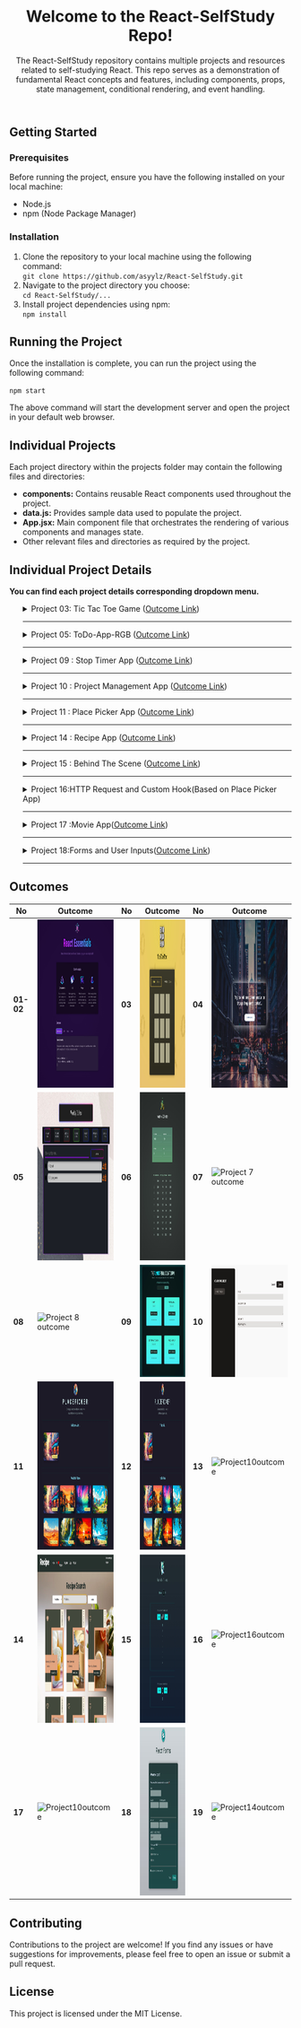 <body>
  <header>
    <h1>Welcome to the React-SelfStudy Repo!</h1>
    <p>The React-SelfStudy repository contains multiple projects and resources related to self-studying React. This repo
      serves as a demonstration of fundamental React concepts and features, including components, props, state
      management, conditional rendering, and event handling.</p>
  </header>
  <section id="getting-started">
    <h2>Getting Started</h2>
    <h3>Prerequisites</h3>
    <p>Before running the project, ensure you have the following installed on your local machine:</p>
    <ul>
      <li>Node.js</li>
      <li>npm (Node Package Manager)</li>
    </ul>
    <h3>Installation</h3>
    <ol>
      <li>Clone the repository to your local machine using the following command:</li>
      <code>git clone https://github.com/asyylz/React-SelfStudy.git</code>
      <li>Navigate to the project directory you choose:</li>
      <code>cd React-SelfStudy/...</code>
      <li>Install project dependencies using npm:</li>
      <code>npm install</code>
    </ol>
  </section>

  <section id="running-project">
    <h2>Running the Project</h2>
    <p>Once the installation is complete, you can run the project using the following command:</p>
    <code>npm start</code>
    <p>The above command will start the development server and open the project in your default web browser.</p>
  </section>

  <section id="individual-projects">
    <h2>Individual Projects</h2>
    <p>Each project directory within the projects folder may contain the following files and directories:</p>
    <ul>
      <li><strong>components:</strong> Contains reusable React components used throughout the project.</li>
      <li><strong>data.js:</strong> Provides sample data used to populate the project.</li>
      <li><strong>App.jsx:</strong> Main component file that orchestrates the rendering of various components and
        manages state.</li>
      <li>Other relevant files and directories as required by the project.</li>
    </ul>
  </section>
  <section id="individual-readmes">
    <h2>Individual Project Details</h2>
    <p><strong>You can find each project details corresponding dropdown menu.</strong></p>
    <ul>
      <details>
        <summary>Project 03: Tic Tac Toe Game (<a href="https://glittery-tapioca-e95324.netlify.app/">Outcome Link</a>)
        </summary>
        <br>
        <p> <strong>
            <h3>Description:</h3>
          </strong> This is a simple project management app built with React. It allows users to
          create projects, add tasks to projects, and manage tasks within projects.
          <strong>
            <h3>Features:</h3>
          </strong>
          <em>Player Name Editing:</em> Users can edit the name of a player by clicking the "Edit" button next to the
          player's name.
          <br>
          <em>Dynamic Display:</em>The component dynamically switches between displaying the player's name as text or as
          an editable input field based on user interaction.
          <br>
          <em>Save Changes:</em>Users can save changes made to the player's name by clicking the "Save" button.
          <br>
          <strong>
            <h3>Notes:</h3>
          </strong>
          This project was created as part of an educational course on Udemy and is intended for learning purposes only.
          All credit for the project idea and implementation goes to the course instructors and authors.
        </p>
      </details>
      <hr>
      <details>
        <summary>Project 05: ToDo-App-RGB (<a href="https://to-do-app-rgb-style.vercel.app/">Outcome Link</a>)
        </summary>
        <br>
        <p> <strong>
            <h3>You can reach its own repo</h3>(<a href="https://github.com/asyylz/Weather-Check-App">here</a>)
          </strong>
        </p>
      </details>
      <hr>
      <details>
        <summary>Project 09 : Stop Timer App (<a href="https://eclectic-belekoy-7f7658.netlify.app/">Outcome Link</a>)
        </summary>
        <br>
        <p> <strong>
            <h3>Description:</h3>
          </strong>
          The Timer Challenge component is a React component designed to facilitate timed challenges or activities. It
          includes features for starting, stopping, and resetting a timer, as well as displaying the remaining time and
          managing a modal dialog for displaying results.
          <strong>
            <h3>Features:</h3>
          </strong>
          <em>Timer Management:</em>Start, stop, and reset the timer for the challenge.
          <br>
          <em>Dynamic Display:</em>Display the remaining time dynamically during the challenge.
          <br>
          <em>Result Modal:</em>Open a modal dialog to display the results of the challenge upon completion.
          <br>
          <strong>
            <h3>Notes:</h3>
          </strong>
          This project was created as part of an educational course on Udemy and is intended for learning purposes only.
          All credit for the project idea and implementation goes to the course instructors and authors.
        </p>
      </details>
      <hr>
      <details>
        <summary>Project 10 : Project Management App (<a href="https://managementproject.netlify.app/">Outcome Link</a>)
        </summary>
        <br>
        <p> <strong>
            <h3>Description:</h3>
          </strong> This is a simple project management app built with React. It allows users to
          create projects, add tasks to projects, and manage tasks within projects.
          <strong>
            <h3>Features:</h3>
          </strong>
          <em>Project Management:</em> Users can create new projects, view existing projects, and delete projects.
          <br>
          <em>Task Management:</em>Within each project, users can add tasks, delete tasks, and view all tasks associated
          with the project.
          <br>
          <strong>
            <h3>Usage:</h3>
          </strong>
          <em>Creating a Project:</em> Click on the "Add Project" button in the sidebar to create a new project. Enter
          the project details and click "Save".
          <br>
          <em>Managing Tasks:</em> Select a project from the sidebar to view and manage tasks associated with that
          project. You can add tasks, delete tasks, and view all tasks.
          <br>
          <em>Deleting a Project:</em> To delete a project, select the project from the sidebar and click the "Delete
          Project"
          button.
          <br>
          <strong>
            <h3>Notes:</h3>
          </strong>
          This project was created as part of an educational course on Udemy and is intended for learning purposes only.
          All credit for the project idea and implementation goes to the course instructors and authors.
        </p>
      </details>
      <hr>
      <details>
        <summary>Project 11 : Place Picker App (<a href="https://placechose.netlify.app/">Outcome Link</a>)
        </summary>
        <br>
        <p> <strong>
            <h3>Description:</h3>
          </strong>The "PlacePicker" app allows users to create and manage their personal collection of places they
          would like to visit or have visited. With a user-friendly interface, users can easily browse through available
          places, select them for their collection, and remove them if needed. The app also provides a feature to sort
          available places based on the user's current location, making it convenient for users to discover nearby
          places of interest.
          <strong>
            <h3>Features:</h3>
          </strong>
          <em>Personalized Collection:</em> Users can create their own collection of places they want to visit or have
          visited, making it easy to keep track of their travel goals and experiences.
          <br>
          <em>Geolocation Sorting::</em>Utilizing geolocation services, the app sorts available places based on the
          user's current location, enabling users to discover nearby attractions effortlessly.
          <br>
          <em>Modal Confirmation: </em> When removing a selected place from their collection, users are presented with a
          modal confirmation dialog to ensure accurate removal.
          <br>
          <em>ProgressBar:</em>A customizable progress bar component that displays the remaining time and triggers a
          callback function when the timer expires.
          <br>
          <strong>
            <h3>Notes:</h3>
          </strong>
          This project was created as part of an educational course on Udemy and is intended for learning purposes only.
          All credit for the project idea and implementation goes to the course instructors and authors.
        </p>
      </details>
      <hr>
      <details>
        <summary>Project 14 : Recipe App (<a href="https://recipereciperecipe.netlify.app/">Outcome Link</a>)
        </summary>
        <br>
        <p> <strong>
            <h3>Description:</h3>
          </strong>The Recipe app is a web application designed to provide users with a convenient way to discover,
          save, and organize their favorite recipes. With an intuitive user interface and a vast database of recipes,
          users can explore a variety of dishes, find inspiration for their next meal, and create a personalized
          collection of favorite recipes.
          <strong>
            <h3>Features:</h3>
          </strong>
          <u><b>Search Recipes:</b></u> Users can search for recipes based on dish name or meal types.
          <br>
          <u><b>Save Favorites:</b></u>Logged-in users can save their favorite recipes to access them later with ease.
          Saved recipes are associated with the user's account.
          <br>
          <u><b>User Registration:</b></u>New users can register for an account by providing basic information such as
          name, email address, and password.
          <br>
          <u><b>User Login:</b></u>When a user interacts with the application, their data, including favorite recipes,
          is
          stored in the browser's local storage.
          This allows users to maintain their favorite recipes across different sessions without the need for
          server-side storage.
          <br>
          <u><b>Storing User Data:</b></u>Registered users can securely log in to their accounts using their email
          address
          and password.
          <br>
          <u><b>Responsive Design:</b></u>The app is optimized for various devices, including desktops, tablets, and
          mobile phones, ensuring a seamless user experience across platforms.
          <br>
        </p>
      </details>
      <hr>
      <details>
        <summary>Project 15 : Behind The Scene (<a href="https://behindthescene-asy.netlify.app/">Outcome Link</a>)
        </summary>
        <br>
        <p> <strong>
            <h3>Description:</h3>
          </strong>This React application features a simple counter component that allows users to increment or
          decrement a numeric value. Additionally, it provides functionality to track the history of counter changes and
          determine whether the initial counter value is a prime number. With a straightforward interface it tracks
          numeric values and analyzes their properties. By displaying the prime number status of the initial value and
          maintaining a history of changes, users can gain insights into the behavior of the counter over time.
        <h3>Features:</h3>
        </strong>
        <u><b>Increment and Decrement:</b></u>Users can increment or decrement the counter value using the provided
        buttons.
        <br>
        <u><b>Prime Number Check: </b></u>The application determines whether the initial counter value is a prime number
        and displays the result.
        <br>
        <u><b>Counter History:</b></u>The app maintains a history of counter changes, showing the value and the
        direction of change (increment or decrement).
        <br>
        <u><b>useState, useMemo, useCallback, useEffect:</b></u>React hooks are utilized for managing component state,
        memoization, event handling, and side effects.
        <br>
        <u><b>Aim:</b></u>The Counter App aims to provide insights into the inner workings of React, helping developers
        grasp fundamental concepts and mechanisms that power React applications. By examining the codebase and observing
        the app's behavior, users can gain a deeper understanding of the key concepts.
        <strong>
          <h3>Notes:</h3>
        </strong>
        This project was created as part of an educational course on Udemy and is intended for learning purposes only.
        All credit for the project idea and implementation goes to the course instructors and authors.
        </p>
      </details>
      <hr>
      <details>
        <summary>Project 16:HTTP Request and Custom Hook(Based on Place Picker App)
        </summary>
        <br>
        This project consists of both front-end and back-end components based on Place Picker App in project
        11, named Place Picker.The PlacePicker app consists of a Node.js back-end using Express for handling HTTP
        requests and a React front-end for user interaction. It allows users to manage their collection of places, with
        features for adding, removing, and updating places both locally and on the server. The project demonstrates
        concepts such as server setup, HTTP communication, state management, component composition, and error handling
        in both the back-end and front-end contexts.
        <br>
        <p> <strong>
            <h3>Back-end (Node.js with Express):</h3>
          </strong>
          <u><b>Express Server Setup:</b></u>An Express server is set up to handle HTTP requests.
          <br>
          <u><b>Static File Serving:</b></u> The express.static middleware serves static files from the "images"
          directory.
          <br>
          <u><b>Body Parsing Middleware:</b></u>The body-parser middleware is used to parse incoming JSON requests.
          <br>
          <u><b>CORS Configuration:</b></u>
          Cross-Origin Resource Sharing (CORS) is configured to allow requests from all domains.
          <br>
          <u><b>Endpoints:</b></u>
          <li>/places: GET endpoint to retrieve a list of places from a JSON file.</li>
          <li>/user-places: GET endpoint to retrieve user-specific places from a JSON file.</li>
          <li>/user-places: PUT endpoint to update user-specific places in a JSON file.
          </li>
          <br>
          <u><b>Error Handling:</b></u>
          A 404 handler middleware is added to handle requests for undefined routes.
          <br>
          <strong>
            <h3>Front-end (React):</h3>
          </strong>
          <u><b>State Management:</b></u> React state and ref hooks (useState and useRef) are used for managing state
          and refs within the components.
          <br>
          <u><b>HTTP Requests:</b></u> The fetchUserPlaces and updateUserPlaces functions are imported from "./http.js",
          which handle HTTP requests to fetch and update user-specific places.
          <br>
          <u><b>Custom Hooks:</b></u>
          The useFetch hook from "./hooks/use-fetch.js" is used to fetch data from the server and manage
          loading and error states.
          <br>
        </p>
      </details>
      <hr>
      <details>
        <summary>Project 17 :Movie App(<a href="https://behindthescene-asy.netlify.app/">Outcome Link</a>)
        </summary>
        <br>
        <p> <strong>
            <h3>Description:</h3>
          </strong>
        <h3>Features:</h3>
        </strong>
        <u><b></b></u>
        </p>
      </details>
      <hr>
      <details>
        <summary>Project 18:Forms and User Inputs(<a href="https://form-exprience.netlify.app/">Outcome Link</a>)
        </summary>
        <br>
        <p>This app demonstrates three different approaches to building login forms in React
          <strong>
            <h3>1. State-based Login Form</h3>
          </strong>This part of the app utilizes React's built-in state management to handle form data and validation.
          Here's how it works:
          <br>
          <u><b>State Management:</b></u>State variables (emailValue and passwordValue) are managed using the useState
          hook from React.
          <br>
          <u><b>Input Handling and Validation:</b></u>Input changes and blur events are handled using custom functions
          (handleEmailChange, handlePasswordChange, handleEmailBlur, handlePasswordBlur). Validation is performed inline
          within the component.
          <br>
          <u><b>Form Submission: </b></u>The handleSubmit function is responsible for form submission. It checks for
          validation errors before logging the email and password values to the console.
          <br>
          <strong>
            <h3>2. useRef-based Login Form</h3>
          </strong>
          This section of the app utilizes React's useRef hook to manage input elements and their values. Here's how it
          differs from the state-based for.
          <br>
          <u><b>Input Management with useRef: </b></u> Instead of managing input values in state, useRef is used to
          reference input elements directly. This approach avoids re-renders caused by state updates.
          <br>
          <u><b>Validation Logic:</b></u>Similar to the state-based form, validation logic is implemented within the
          component using conditionals based on input values.
          <br>
          <u><b>Form Submission:</b></u> Form submission handling remains the same as the state-based form.
          <br>
          <strong>
            <h3> Form submission handling remains the same as the state-based form.</h3>
          </strong>In this part of the app, a custom input component (Input) and a custom hook (useInput) are introduced
          to encapsulate input handling and validation logic. Here's how it's implemented:
          <br>
          <u><b>Custom Input Component:</b></u>The Input component abstracts away the repetitive code for rendering
          input fields and error messages. It receives props for label, type, value, onBlur, onChange, and error to
          customize its behavior and appearance.
          <br>
          <u><b>Custom Hook (useInput):</b></u>The useInput hook encapsulates the logic for handling input changes, blur
          events, and validation. It abstracts away the repetitive logic related to input handling and validation,
          making the component cleaner and more maintainable.
          <br>
          <u><b>Form Submission:</b></u> Form submission handling remains the same as the previous forms, where
          validation errors are checked before logging the email and password values to the console.
          <br>
          <strong>
            <h3>Notes:</h3>
          </strong>
          This project was created as part of an educational course on Udemy and is intended for learning purposes only.
          All credit for the project idea and implementation goes to the course instructors and authors.
        </p>
      </details>
      <hr>
    </ul>
  </section>
  <section id="outcomes">
    <h2>Outcomes</h2>
    <table>
      <thead>
        <tr>
          <th>No</th>
          <th>Outcome</th>
          <th>No</th>
          <th>Outcome</th>
          <th>No</th>
          <th>Outcome</th>
        </tr>
      </thead>
      <tbody>
        <tr>
          <td><strong>01-02</strong></td>
          <td><img
              src="https://github.com/asyylz/React-SelfStudy/blob/28548769f47460df1efee60746b7f4d4af1c71fa/01-starting-project/01-outcome.jpg"
              width="300" height="300" alt="Project01outcome"></td>
          <td><strong>03</strong></td>
          <td><img src="https://github.com/asyylz/React-SelfStudy/blob/main/03-TicTacToe-Game/public/outcome.jpg"
              width="300" height="300" alt="Project02outcome"></td>
          <td><strong>04</strong></td>
          <td><img
              src="https://github.com/asyylz/React-SelfStudy/blob/bb1d3418d4a6807ffc00b59876d02a53a613a23d/04-Random-Quote-Generator/public/output.jpg"
              width="300" height="300" alt="Project04outcome"></td>
        </tr>
        <tr>
            <td><strong>05</strong></td>
          <td><img src="https://github.com/asyylz/React-SelfStudy/blob/main/05-ToDo-App-RGB/public/outcome.jpg"
              width="300" height="300" alt="Project02outcome"></td>
          <td><strong>06</strong></td>
          <td><img src="https://github.com/asyylz/React-SelfStudy/blob/main/06-InvestmentFigures/public/outcome.jpg"
              width="300" height="300" alt="Project06outcome"></td>
          <td><strong>07</strong></td>
          <td><img
              src=""
              width="300" height="300" alt="Project 7 outcome"></td>
        </tr>
        <tr>
          <td><strong>08</strong></td>
          <td><img
              src=""
              width="300" height="200" alt="Project 8 outcome"></td>
          <td><strong>09</strong></td>
          <td><img
              src="https://github.com/asyylz/React-SelfStudy/blob/ee6ed3c8a88035533ff2ec9bde401be024f314e6/09-StopTimer/public/outcome.jpg"
              width="300" height="200" alt="Project 11 outcome"></td>
          <td><strong>10</strong></td>
          <td><img
              src="https://github.com/asyylz/React-SelfStudy/blob/c9cca21ee3a9299e9b7fb84cd49f5b0946083b42/10-ManagementApp/public/outcome.jpg"
              width="300" height="200" alt="Project10outcome"></td>
          </tr>
        <tr>
          <td><strong>11</strong></td>
          <td><img
              src="https://github.com/asyylz/React-SelfStudy/blob/e9ecdf02efe9d40f0f64ef5975bf2ba6d96aef26/12-PlacePicker/public/outcome.jpg"
              width="300" height="300" alt="Project12outcome"></td>
          <td><strong>12</strong></td>
          <td><img
              src="https://github.com/asyylz/React-SelfStudy/blob/e9ecdf02efe9d40f0f64ef5975bf2ba6d96aef26/12-PlacePicker/public/outcome.jpg"
              width="300" height="300" alt="Project12outcome"></td>
           <td><strong>13</strong></td>
          <td><img
              src=""
              width="300" height="300" alt="Project10outcome"></td>
        </tr>
        <tr>
        <td><strong>14</strong></td>
          <td><img
              src="https://github.com/asyylz/React-SelfStudy/blob/4fef44e523867ca8f335c6ae5721930d16149753/14-RecipeApp/public/outcome.jpg"
              width="300" height="300" alt="Project12outcome"></td>
          <td><strong>15</strong></td>
          <td><img
              src="https://github.com/asyylz/React-SelfStudy/blob/1c9a3bb121ad2fca7b515d1c4439d98ccb9fa3b7/15-BehindTheScene-App/public/outcome.jpeg"
              width="300" height="300" alt="Project14outcome"></td>
           <td><strong>16</strong></td>
          <td><img
              src=""
              width="300" height="300" alt="Project16outcome"></td>
        </tr>
        <tr>
           <td><strong>17</strong></td>
          <td><img
              src=""
              width="300" height="300" alt="Project10outcome"></td>
              <td><strong>18</strong></td>
          <td><img
              src="https://github.com/asyylz/React-SelfStudy/blob/72dab516f7147bd2c33955288a34871e2f51313b/18-FormsAndUserInputs/public/outcome.jpeg"
              width="300" height="300" alt="Project12outcome"></td>
          <td><strong>19</strong></td>
          <td><img
              src=""
              width="300" height="300" alt="Project14outcome"></td>
        </tr>
      </tbody>
    </table>
  </section>

  <footer>
    <h2>Contributing</h2>
    <p>Contributions to the project are welcome! If you find any issues or have suggestions for improvements, please
      feel free to open an issue or submit a pull request.</p>
    <h2>License</h2>
    <p>This project is licensed under the MIT License.</p>
  </footer>
</body>
